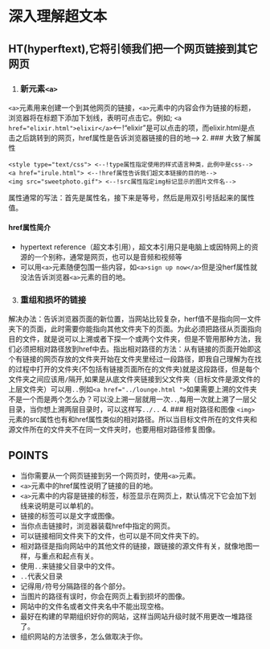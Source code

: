 # 深入理解超文本
## HT(hyperftext),它将引领我们把一个网页链接到其它网页
1. ### 新元素`<a>`
`<a>`元素用来创建一个到其他网页的链接，`<a>`元素中的内容会作为链接的标题，浏览器将在标题下添加下划线，表明可点击它。例如;
`<a href="elixir.html">elixir</a>`<--!“elixir”是可以点击的项，而elixir.html是点击之后跳转到的网页，href属性是告诉浏览器链接的目的地-->
2. ### 大致了解属性
```
<style type="text/css"> <--!type属性指定使用的样式语言种类，此例中是css-->
<a href="irule.html"> <--!href属性告诉我们超文本链接的目的地-->
<img src="sweetphoto.gif"> <--!src属性指定img标记显示的图片文件名-->
```
属性通常的写法：首先是属性名，接下来是等号，然后是用双引号括起来的属性值。
 #### href属性简介
  - hypertext reference（超文本引用），超文本引用只是电脑上或因特网上的资源的一个别称，通常是网页，也可以是音频和视频等
  - 可以用`<a>`元素随便包围一些内容，如`<a>sign up now</a>`但是没herf属性就没法告诉浏览器`<a>`元素的目的地。
3. ### 重组和损坏的链接
解决办法：告诉浏览器页面的新位置，当网站比较复杂，herf值不是指向同一文件夹下的页面，此时需要你能指向其他文件夹下的页面。为此必须把路径从页面指向目的文件，就是说可以上溯或者下探一个或两个文件夹，但是不管用那种方法，我们必须把相对路径放到href中去。指出相对路径的方法：从有链接的页面开始即这个有链接的网页存放的文件夹开始在文件夹里经过一段路径，即我自己理解为在找的过程中打开的文件夹(不包括有链接页面所在的文件夹)就是这段路径，但是每个文件夹之间应该用`/`隔开,如果是从底文件夹链接到父文件夹（目标文件是源文件的上层文件夹）可以用`..`例如`<a href="../lounge.html ">`如果需要上溯的文件夹不是一个而是两个怎么办？可以没上溯一层就用一次`..`,每用一次就上溯了一层父目录，当你想上溯两层目录时，可以这样写`../..`
4. ### 相对路径和图像
`<img>`元素的src属性也有和href属性类似的相对路径。所以当目标文件所在的文件夹和源文件所在的文件夹不在同一文件夹时，也要用相对路径修复图像。
## POINTS
 - 当你需要从一个网页链接到另一个网页时，使用`<a>`元素。
 - `<a>`元素中的href属性说明了链接的目的地。
 - `<a>`元素中的内容是链接的标签，标签显示在网页上，默认情况下它会加下划线来说明是可以单机的。
 - 链接的标签可以是文字或图像。
 - 当你点击链接时，浏览器装载href中指定的网页。
 - 可以链接相同文件夹下的文件，也可以是不同文件夹下的。
 - 相对路径是指向网站中的其他文件的链接，跟链接的源文件有关，就像地图一样，与重点和起点有关。
 - 使用`..`来链接父目录中的文件。
 - `..`代表父目录
 - 记得用`/`符号分隔路径的各个部分。
 - 当图片的路径有误时，你会在网页上看到损坏的图像。
 - 网站中的文件名或者文件夹名中不能出现空格。
 - 最好在构建的早期组织好你的网站，这样当网站升级时就不用更改一堆路径了。
 - 组织网站的方法很多，怎么做取决于你。
